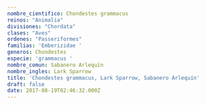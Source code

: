 ```yaml
---
nombre_cientifico: Chondestes grammacus
reinos: "Animalia"
divisiones: "Chordata"
clases: "Aves"
ordenes: "Passeriformes"
familias: 'Emberizidae '
generos: Chondestes
especie: 'grammacus '
nombre_comun: Sabanero Arlequín
nombre_ingles: Lark Sparrow
title: 'Chondestes grammacus, Lark Sparrow, Sabanero Arlequín'
draft: false
date: 2017-08-19T02:46:32.000Z
---
```


